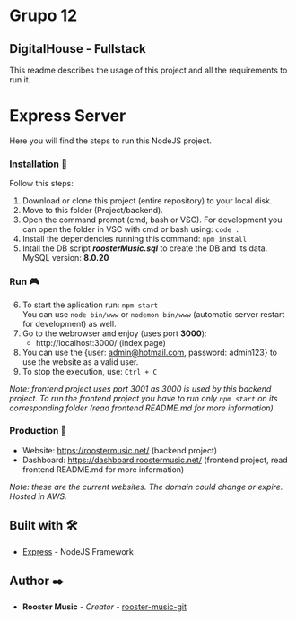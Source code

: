 # Grupo 12
## DigitalHouse - Fullstack

This readme describes the usage of this project and all the requirements to run it.

#  Express Server

Here you will find the steps to run this NodeJS project.

### Installation 🔧

Follow this steps:

1. Download or clone this project (entire repository) to your local disk.
2. Move to this folder (Project/backend).
3. Open the command prompt (cmd, bash or VSC). For development you can open the folder in VSC with cmd or bash using: ```code .``` 
4. Install the dependencies running this command:
    ```npm install```
5. Intall the DB script ***roosterMusic.sql*** to create the DB and its data. MySQL version: **8.0.20**

### Run 🎮
6. To start the aplication run: ```npm start```  
You can use ```node bin/www``` or ```nodemon bin/www``` (automatic server restart for development) as well.
7. Go to the webrowser and enjoy (uses port **3000**):
    - http://localhost:3000/ (index page)
8. You can use the {user: admin@hotmail.com, password: admin123} to use the website as a valid user.
9. To stop the execution, use: ```Ctrl + C```

*Note: frontend project uses port 3001 as 3000 is used by this backend project. To run the frontend project you have to run only ```npm start``` on its corresponding folder (read frontend README.md for more information).*

### Production 🔗

* Website: https://roostermusic.net/ (backend project)
* Dashboard: https://dashboard.roostermusic.net/ (frontend project, read frontend README.md for more information)

*Note: these are the current websites. The domain could change or expire. Hosted in AWS.*

## Built with 🛠️

* [Express](https://www.npmjs.com/package/express) -  NodeJS Framework

## Author ✒️

* **Rooster Music** - *Creator* - [rooster-music-git](https://github.com/tovarfranco/grupo-12-RoosterMusic)